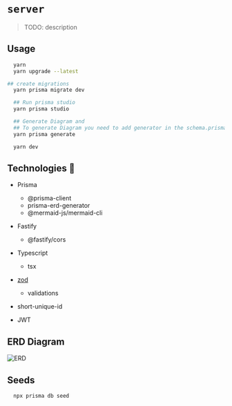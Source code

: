 # `server`

> TODO: description

## Usage

```bash
  yarn 
  yarn upgrade --latest

```


```bash
## create migrations
  yarn prisma migrate dev
```

```bash
  ## Run prisma studio
  yarn prisma studio

  ## Generate Diagram and 
  ## To generate Diagram you need to add generator in the schema.prisma
  yarn prisma generate
```

```bash
  yarn dev
```


## Technologies :rocket:

- Prisma
  - @prisma-client
  - prisma-erd-generator
  - @mermaid-js/mermaid-cli

- Fastify
  - @fastify/cors
- Typescript
  - tsx
- [zod](https://zod.dev/)
  - validations
- short-unique-id

- JWT

## ERD Diagram

![ERD](https://user-images.githubusercontent.com/46464433/199371454-7b3edbc6-52bd-440f-ac25-312f12e7d88e.svg)


## Seeds

```bash
  npx prisma db seed
```